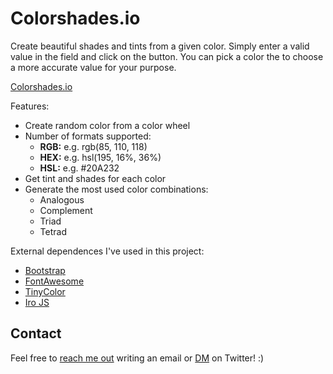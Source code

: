 # Colorshades.io

Create beautiful shades and tints from a given color. Simply enter a valid value in the field and click on the button. You can pick a color the to choose a more accurate value for your purpose.

[Colorshades.io](https://www.colorshades.io)

Features:

* Create random color from a color wheel
* Number of formats supported:
    * **RGB:** e.g. rgb(85, 110, 118)
    * **HEX:** e.g. hsl(195, 16%, 36%)
    * **HSL:** e.g. #20A232
* Get tint and shades for each color
* Generate the most used color combinations:
    * Analogous
    * Complement
    * Triad
    * Tetrad

External dependences I've used in this project:

* [Bootstrap](https://getbootstrap.com/)
* [FontAwesome](https://github.com/FortAwesome/Font-Awesome)
* [TinyColor](https://github.com/bgrins/TinyColor)
* [Iro JS](https://github.com/jaames/iro.js)

## Contact ##

Feel free to [reach me out](mailto:frandelarosa@gmail.com) writing an email or [DM](https://twitter.com/d9fran) on Twitter! :)
